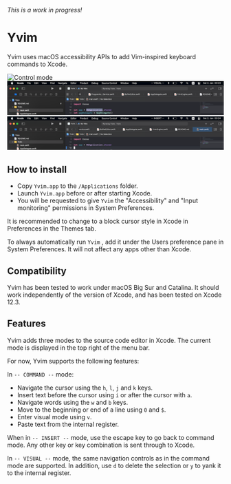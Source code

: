 *This is a work in progress!*

#  Yvim

Yvim uses macOS accessibility APIs to add Vim-inspired keyboard commands to Xcode.

![Control mode](screenshot_control.png)
![Visual mode](screenshot_visual.png)
![Insert mode](screenshot_insert.png)

## How to install

* Copy `Yvim.app` to the `/Applications` folder.
* Launch `Yvim.app` before or after starting Xcode.
* You will be requested to give `Yvim` the "Accessibility" and "Input monitoring" permissions in System Preferences.

It is recommended to change to a block cursor style in Xcode in Preferences in the Themes tab.

To always automatically run `Yvim` , add it under the Users preference pane in System Preferences. It will not affect any apps other than Xcode.

## Compatibility

Yvim has been tested to work under macOS Big Sur and Catalina. It should work independently of the version of Xcode, and has been tested on Xcode 12.3.

## Features

Yvim adds three modes to the source code editor in Xcode. The current mode is displayed in the top right of the menu bar.

For now, Yvim supports the following features:

In `-- COMMAND --` mode:

* Navigate the cursor using the `h`, `l`, `j` and `k` keys.
* Insert text before the cursor using `i` or after the cursor with `a`.
* Navigate words using the `w` and `b` keys.
* Move to the beginning or end of a line using `0` and `$`.
* Enter visual mode using `v`.
* Paste text from the internal register.

When in `-- INSERT --` mode, use the escape key to go back to command mode. Any other key or key combination is sent through to Xcode.

In `-- VISUAL --` mode, the same navigation controls as in the command mode are supported. In addition, use `d` to delete the selection or `y` to yank it to the internal register.

